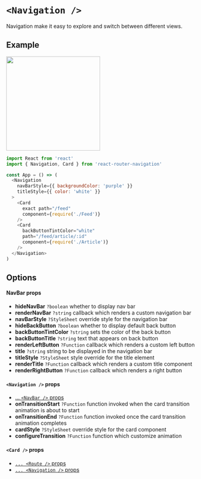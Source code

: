 # ```<Navigation />```
Navigation make it easy to explore and switch between different views.

## Example
<img src="https://raw.githubusercontent.com/LeoLeBras/react-router-navigation/master/docs/navigation.gif" width="250">

```js
import React from 'react'
import { Navigation, Card } from 'react-router-navigation'

const App = () => (
  <Navigation
    navBarStyle={{ backgroundColor: 'purple' }}
    titleStyle={{ color: 'white' }}
  >
    <Card
      exact path="/feed"
      component={require('./Feed')}
    />
    <Card
      backButtonTintColor="white"
      path="/feed/article/:id"
      component={require('./Article')}
    />
  </Navigation>
)
```

## Options

#### NavBar props
* **hideNavBar** ```?boolean``` whether to display nav bar
* **renderNavBar** ```?string``` callback which renders a custom navigation bar
* **navBarStyle** ```?StyleSheet``` override style for the navigation bar
* **hideBackButton** ```?boolean``` whether to display default back button
* **backButtonTintColor** ```?string``` sets the color of the back button
* **backButtonTitle** ```?string``` text that appears on back button
* **renderLeftButton** ```?Function``` callback which renders a custom left button
* **title** ```?string``` string to be displayed in the navigation bar
* **titleStyle** ```?StyleSheet``` style override for the title element
* **renderTitle** ```?Function``` callback which renders a custom title component
* **renderRightButton** ```?Function``` callback which renders a right button

#### ```<Navigation />``` props
* [... ```<NavBar />```  props](https://github.com/LeoLeBras/react-router-navigation/blob/master/docs/NAVIGATION.md#navbar-props)
* **onTransitionStart** ```?Function``` function invoked when the card transition animation is about to start
* **onTransitionEnd** ```?Function``` function invoked once the card transition animation completes
* **cardStyle** ```?StyleSheet``` override style for the card component
* **configureTransition** ```?Function``` function which customize animation

#### ```<Card />``` props
* [```... <Route />``` props](https://reacttraining.com/react-router/native/api/Route)
* [```... <Navigation />``` props](https://github.com/LeoLeBras/react-router-navigation/blob/master/docs/NAVIGATION.md#navigation--props)
